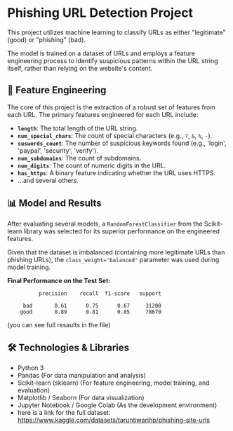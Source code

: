 # Phishing URL Detection Project

This project utilizes machine learning to classify URLs as either "legitimate" (good) or "phishing" (bad).

The model is trained on a dataset of URLs and employs a feature engineering process to identify suspicious patterns within the URL string itself, rather than relying on the website's content.

## 🚀 Feature Engineering

The core of this project is the extraction of a robust set of features from each URL. The primary features engineered for each URL include:

* **`length`**: The total length of the URL string.
* **`num_special_chars`**: The count of special characters (e.g., `?`, `&`, `%`, `-`).
* **`suswords_count`**: The number of suspicious keywords found (e.g., 'login', 'paypal', 'security', 'verify').
* **`num_subdomains`**: The count of subdomains.
* **`num_digits`**: The count of numeric digits in the URL.
* **`has_https`**: A binary feature indicating whether the URL uses HTTPS.
* ...and several others.

## 📊 Model and Results

After evaluating several models, a `RandomForestClassifier` from the Scikit-learn library was selected for its superior performance on the engineered features.

Given that the dataset is imbalanced (containing more legitimate URLs than phishing URLs), the `class_weight='balanced'` parameter was used during model training.

**Final Performance on the Test Set:**

              precision    recall  f1-score   support

         bad       0.61      0.75      0.67     31200
        good       0.89      0.81      0.85     78670

(you can see full resaults in the file)

## 🛠️ Technologies & Libraries

* Python 3
* Pandas (For data manipulation and analysis)
* Scikit-learn (sklearn) (For feature engineering, model training, and evaluation)
* Matplotlib / Seaborn (For data visualization)
* Jupyter Notebook / Google Colab (As the development environment)
* here is a link for the full dataset: https://www.kaggle.com/datasets/taruntiwarihp/phishing-site-urls
